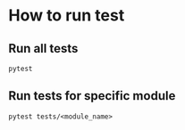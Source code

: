 # How to run test
## Run all tests
`pytest`
## Run tests for specific module 
`pytest tests/<module_name>`